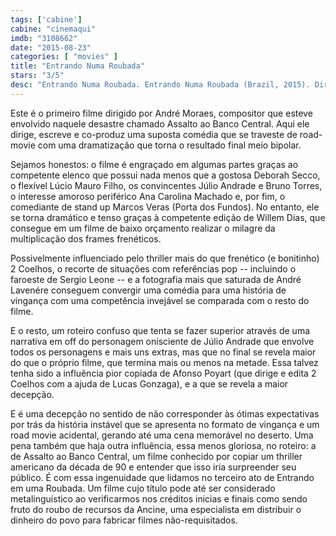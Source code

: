 ```yaml
---
tags: ['cabine']
cabine: "cinemaqui"
imdb: "3108662"
date: "2015-08-23"
categories: [ "movies" ]
title: "Entrando Numa Roubada"
stars: "3/5"
desc: "Entrando Numa Roubada. Entrando Numa Roubada (Brazil, 2015). Dirigido por André Moraes. Escrito por André Moraes, André Moraes. Com Deborah Secco, Lúcio Mauro Filho, Júlio Andrade, Bruno Torres, Ana Carolina Machado, Marcos Veras, Tadeu Mello, Tonico Pereira, Thogun."
---
```

Este é o primeiro filme dirigido por André Moraes, compositor que esteve envolvido naquele desastre chamado Assalto ao Banco Central. Aqui ele dirige, escreve e co-produz uma suposta comédia que se traveste de road-movie com uma dramatização que torna o resultado final meio bipolar.

Sejamos honestos: o filme é engraçado em algumas partes graças ao competente elenco que possui nada menos que a gostosa Deborah Secco, o flexível Lúcio Mauro Filho, os convincentes Júlio Andrade e Bruno Torres, o interesse amoroso periférico Ana Carolina Machado e, por fim, o comediante de stand up Marcos Veras (Porta dos Fundos). No entanto, ele se torna dramático e tenso graças à competente edição de Willem Dias, que consegue em um filme de baixo orçamento realizar o milagre da multiplicação dos frames frenéticos.

Possivelmente influenciado pelo thriller mais do que frenético (e bonitinho) 2 Coelhos, o recorte de situações com referências pop -- incluindo o faroeste de Sergio Leone -- e a fotografia mais que saturada de André Lavenére conseguem convergir uma comédia para uma história de vingança com uma competência invejável se comparada com o resto do filme.

E o resto, um roteiro confuso que tenta se fazer superior através de uma narrativa em off do personagem onisciente de Júlio Andrade que envolve todos os personagens e mais uns extras, mas que no final se revela maior do que o próprio filme, que termina mais ou menos na metade. Essa talvez tenha sido a influência pior copiada de Afonso Poyart (que dirige e edita 2 Coelhos com a ajuda de Lucas Gonzaga), e a que se revela a maior decepção.

E é uma decepção no sentido de não corresponder às ótimas expectativas por trás da história instável que se apresenta no formato de vingança e um road movie acidental, gerando até uma cena memorável no deserto. Uma pena também que haja outra influência, essa menos gloriosa, no roteiro: a de Assalto ao Banco Central, um filme conhecido por copiar um thriller americano da década de 90 e entender que isso iria surpreender seu público. É com essa ingenuidade que lidamos no terceiro ato de Entrando em uma Roubada. Um filme cujo título pode até ser considerado metalinguístico ao verificarmos nos créditos inicias e finais como sendo fruto do roubo de recursos da Ancine, uma especialista em distribuir o dinheiro do povo para fabricar filmes não-requisitados.
